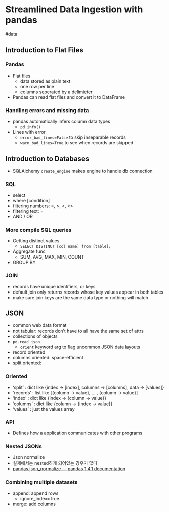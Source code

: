 # Streamlined Data Ingestion with pandas
#data

## Introduction to Flat Files
### Pandas
- Flat files
	- data stored as plain text
	- one row per line
	- columns seperated by a delimieter
- Pandas can read flat files and convert it to DataFrame

### Handling errors and missing data
- pandas automatically infers column data types
	- `pd.info()`
- Lines with error
	- `error_bad_lines=False` to skip inseparable records
	- `warn_bad_lines=True` to see when records are skipped

## Introduction to Databases
- SQLAlchemy  `create_engine` makes engine to handle db connection

### SQL
- select
- where [condition]
- filtering numbers: =, >, <, <>
- filtering text: =
- AND / OR

### More compile SQL queries
- Getting distinct values
	- `SELECT DISTINCT [col name] from [table];`
- Aggregate func
	- SUM, AVG, MAX, MIN, COUNT
- GROUP BY

### JOIN
- records have unique identifiers, or keys
- default join only returns records whose key values appear in both tables
- make sure join keys are the same data type or nothing will match

## JSON
- common web data format
- not tabular: records don’t have to all have the same set of attrs
- collections of objects
- `pd.read_json` 
	- `orient` keyword arg to flag uncommon JSON data layouts
- record oriented
- columns oriented: space-efficient
- split oriented:

### Oriented
* ‘split’ : dict like {index -> [index], columns -> [columns], data -> [values]}
* ‘records’ : list like [{column -> value}, … , {column -> value}]
* ‘index’ : dict like {index -> {column -> value}}
* ‘columns’ : dict like {column -> {index -> value}}
* ‘values’ : just the values array

### API
- Defines how a application communicates with other programs

### Nested JSONs
- Json normalize
- 실제에서는 nested하게 되어있는 경우가 많다
- [pandas.json_normalize — pandas 1.4.1 documentation](https://pandas.pydata.org/docs/reference/api/pandas.json_normalize.html)

### Combining multiple datasets
- append: append rows
	- ignore_index=True
- merge: add columns
